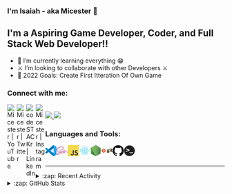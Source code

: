 ###  I'm Isaiah - aka Micester 👋 

## I'm a Aspiring Game Developer, Coder, and Full Stack Web Developer!!
- 🍖 I’m currently learning everything 😁
- ⚔ I’m looking to collaborate with other Developers ⚔
- 🍊 2022 Goals: Create First Itteration Of Own Game

### Connect with me:

<!-- Soon to be Game Website -->
<!-- [<img align="left" alt="Micester.com" width="22px" src="https://raw.githubusercontent.com/iconic/open-iconic/master/svg/globe.svg" />][website] -->
[<img align="left" alt="Micester | YouTube" width="22px" src="https://cdn.jsdelivr.net/npm/simple-icons@v3/icons/youtube.svg" />][youtube]
[<img align="left" alt="Micester | Twitter" width="22px" src="https://cdn.jsdelivr.net/npm/simple-icons@v3/icons/twitter.svg" />][twitter]
[<img align="left" alt="codeSTACKr | LinkedIn" width="22px" src="https://cdn.jsdelivr.net/npm/simple-icons@v3/icons/linkedin.svg" />][linkedin]
[<img align="left" alt="Micester | Instagram" width="22px" src="https://cdn.jsdelivr.net/npm/simple-icons@v3/icons/instagram.svg" />][instagram]

<br />


<a href="https://github.com/Micester">
  <img src="https://badges.pufler.dev/visits/Micester/Micester?style=flat-square&color=black&logo=github">
</a>
<a href="https://github.com/Micester?tab=repositories">
  <img src="https://badges.pufler.dev/repos/Micester?style=flat-square&color=black&logo=github">
</a>

### Languages and Tools:

[<img align="left" alt="Visual Studio Code" width="26px" src="https://raw.githubusercontent.com/github/explore/80688e429a7d4ef2fca1e82350fe8e3517d3494d/topics/visual-studio-code/visual-studio-code.png" />][webdevplaylist]
[<img align="left" alt="Sass" width="26px" src="https://raw.githubusercontent.com/github/explore/80688e429a7d4ef2fca1e82350fe8e3517d3494d/topics/sass/sass.png" />][cssplaylist]
[<img align="left" alt="JavaScript" width="26px" src="https://raw.githubusercontent.com/github/explore/80688e429a7d4ef2fca1e82350fe8e3517d3494d/topics/javascript/javascript.png" />][jsplaylist]
[<img align="left" alt="React" width="26px" src="https://raw.githubusercontent.com/github/explore/80688e429a7d4ef2fca1e82350fe8e3517d3494d/topics/react/react.png" />][reactplaylist]
[<img align="left" alt="Node.js" width="26px" src="https://raw.githubusercontent.com/github/explore/80688e429a7d4ef2fca1e82350fe8e3517d3494d/topics/nodejs/nodejs.png" />][webdevplaylist]
[<img align="left" alt="Git" width="26px" src="https://raw.githubusercontent.com/github/explore/80688e429a7d4ef2fca1e82350fe8e3517d3494d/topics/git/git.png" />][webdevplaylist]
[<img align="left" alt="GitHub" width="26px" src="https://raw.githubusercontent.com/github/explore/78df643247d429f6cc873026c0622819ad797942/topics/github/github.png" />][webdevplaylist]
[<img align="left" alt="Terminal" width="26px" src="https://raw.githubusercontent.com/github/explore/80688e429a7d4ef2fca1e82350fe8e3517d3494d/topics/terminal/terminal.png" />][webdevplaylist]

<br />
<br />

---

<details>
  <summary>:zap: Recent Activity</summary>
  
  <!--START_SECTION:activity-->

  <!--END_SECTION:activity-->

</details>

<details>
  <summary>:zap: GitHub Stats</summary>

  <img align="left" alt="Micester's GitHub Stats" src="https://github-readme-stats.vercel.app/api?username=Micester&show_icons=true&hide_border=true" />

</details>

<!-- Soon to be gaming website -->
<!-- [website]: https://Micester.com -->
[youtube]: https://www.youtube.com/channel/UCLFz7HrZAAuRVqL2IG0qSjA
[linkedin]: https://www.linkedin.com/in/isaiah-mckenzie/
[instagram]: https://www.instagram.com/MckMicester/
[twitter]: https://twitter.com/MckMicester
[webdevplaylist]: https://www.youtube.com/playlist?list=PLkwxH9e_vrAJ0WbEsFA9W3I1W-g_BTsbt
[jsplaylist]: https://www.youtube.com/playlist?list=PLkwxH9e_vrALRJKu7wfXby3MKeflhTu6B
[cssplaylist]: https://www.youtube.com/playlist?list=PLkwxH9e_vrALSdvZuEh6gqQdmDoDIoqz4
[reactplaylist]: https://www.youtube.com/playlist?list=PLkwxH9e_vrAK4TdffpxKY3QGyHCpxFcQ0